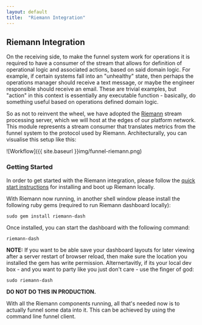 ```yaml
---
layout: default
title:  "Riemann Integration"
---
```


## Riemann Integration

On the receiving side, to make the funnel system work for operations it is required to have a consumer of the stream that allows for definition of operational logic and associated actions, based on said domain logic. For example, if certain systems fall into an "unhealthy" state, then perhaps the operations manager should receive a text message, or maybe the engineer responsible should receive an email. These are trivial examples, but "action" in this context is essentially any executable function - basically, do something useful based on operations defined domain logic.

So as not to reinvent the wheel, we have adopted the [Riemann](http://riemann.io/) stream processing server, which we will host at the edges of our platform network. This module represents a stream consumer that translates metrics from the funnel system to the protocol used by Riemann. Architecturally, you can visualise this setup like this:

![Workflow]({{ site.baseurl }}img/funnel-riemann.png)

### Getting Started

In order to get started with the Riemann integration, please follow the [quick start instructions](http://riemann.io/quickstart.html) for installing and boot up Riemann locally.

With Riemann now running, in another shell window please install the following ruby gems (required to run Riemann dashboard locally):

````
sudo gem install riemann-dash
````

Once installed, you can start the dashboard with the following command:

````
riemann-dash
````
**NOTE:** If you want to be able save your dashboard layouts for later viewing after a server restart of browser reload, then make sure the location you installed the gem has write permission. Alternertavitly, if its your local dev box - and you want to party like you just don't care - use the finger of god: 

````
sudo riemann-dash
````
**DO NOT DO THIS IN PRODUCTION.**

With all the Riemann components running, all that's needed now is to actually funnel some data into it. This can be achieved by using the command line funnel client.





